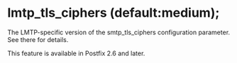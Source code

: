 # lmtp_tls_ciphers (default:medium); 

 The LMTP-specific version of the smtp_tls_ciphers configuration
parameter. See there for details. 

 This feature is available in Postfix 2.6 and later. 


